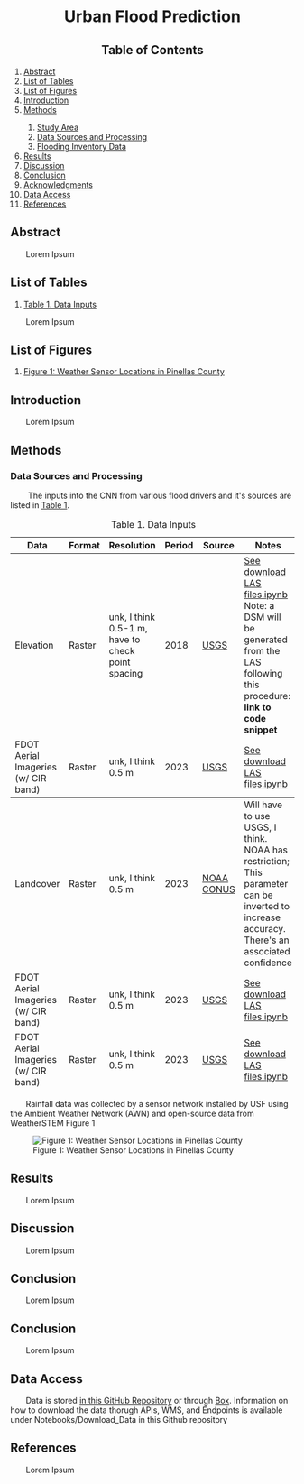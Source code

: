 <h1 align="center">Urban Flood Prediction</h1>

<h2 align="center">Table of Contents</h2>

<ol class="toc" role="list">
    <li>
      <a href="#Abstract">
        <span class="title">Abstract</span>
      </a>
    </li>
    <li>
      <a href="#List of Tables">
        <span class="title">List of Tables</span>
      </a>
    </li>
    <li>
      <a href="#List of Figures">
        <span class="title">List of Figures</span>
      </a>
    </li>
    <li>
      <a href="#Introduction">
        <span class="title">Introduction</span>
      </a>
    </li>
    <li>
      <a href="#Methods">
        <span class="title">Methods</span>
      </a>
    </li>
    <ol class="toc" role="list">
      <li>
        <a href="#Study Area">
          <span class="title">Study Area</span>
        </a>
      </li>
      <li>
        <a href="#Data Sources and Processing">
          <span class="title">Data Sources and Processing</span>
        </a>
      </li>
      <li>
        <a href="#Flooding Inventory Data">
          <span class="title">Flooding Inventory Data</span>
        </a>
      </li>
    </ol>
    <li>
      <a href="#Results">
        <span class="title">Results</span>
      </a>
    </li>
    <li>
      <a href="#Discussion">
        <span class="title">Discussion</span>
      </a>
    </li>
    <li>
      <a href="#Conclusion">
        <span class="title">Conclusion</span>
      </a>
    </li>
    <li>
      <a href="#Acknowledgments">
        <span class="title">Acknowledgments</span>
      </a>
    </li>
    <li>
      <a href="#Data Access">
        <span class="title">Data Access</span>
      </a>
    </li>
    <li>
      <a href="#References">
        <span class="title">References</span>
      </a>
    </li>
</ol>


<h2 id = "Abstract">Abstract</h2>
<p>
&nbsp;&nbsp;&nbsp;&nbsp;&nbsp;&nbsp;&nbsp;Lorem Ipsum
</p>

<h2 id = "List of Tables">List of Tables</h2>
<ol>
    <li>
      <a href="#Table 1">
        <span class="title">Table 1. Data Inputs</span>
      </a>
    </li>
</ol>

<p>
&nbsp;&nbsp;&nbsp;&nbsp;&nbsp;&nbsp;&nbsp;Lorem Ipsum
</p>

<h2 id = "List of Figures">List of Figures</h2>
<ol>
    <li>
      <a href="#Figure 1">
        <span class="title">Figure 1: Weather Sensor Locations in Pinellas County</span>
      </a>
    </li>
</ol>

<h2 id = "Introduction">Introduction</h2>
<p>
&nbsp;&nbsp;&nbsp;&nbsp;&nbsp;&nbsp;&nbsp;Lorem Ipsum
</p>

<h2 id = "Methods">Methods</h2>

<h3 id = "Data Sources and Processing">Data Sources and Processing</h3>

<p>
&nbsp;&nbsp;&nbsp;&nbsp;&nbsp;&nbsp;&nbsp; The inputs into the CNN from various flood drivers and it's sources are listed in <a href="#Table 1">Table 1</a>.
</p>

<table id = "Table 1">
  <caption>Table 1. Data Inputs</caption>
  <thead>
    <tr>
      <th>Data</th>
      <th>Format</th>
      <th>Resolution</th>
      <th>Period</th>
      <th>Source</th>
      <th>Notes</th>
    </tr>
  </thead>
  <tbody>
    <tr>
      <td>Elevation</td>
      <td>Raster</td>
      <td>unk, I think 0.5-1 m, have to check point spacing</td>
      <td>2018</td>
      <td><a href="https://rockyweb.usgs.gov/vdelivery/Datasets/Staged/Elevation/LPC/Projects/FL_Peninsular_2018_D18/FL_Peninsular_Pinellas_2018/LAZ/" target="_blank">USGS</a></td>
      <td><a href="https://github.com/colarussoa/urban_flood_prediction/blob/main/Data/download%20LAS%20files.ipynb" target="_blank">See download LAS files.ipynb</a> Note: a DSM will be generated from the LAS following this procedure: <b>link to code snippet</b></td>
    </tr>
    <tr>
      <td>FDOT Aerial Imageries (w/ CIR band)</td>
      <td>Raster</td>
      <td>unk, I think 0.5 m</td>
      <td>2023</td>
      <td><a href="https://rockyweb.usgs.gov/vdelivery/Datasets/Staged/Elevation/LPC/Projects/FL_Peninsular_2018_D18/FL_Peninsular_Pinellas_2018/LAZ/" target="_blank">USGS</a></td>
      <td><a href="https://github.com/colarussoa/urban_flood_prediction/blob/main/Data/download%20LAS%20files.ipynb" target="_blank">See download LAS files.ipynb</a></td>
    </tr>
  </tbody>
  <tfoot>
    <tr>
      <td>Landcover</td>
      <td>Raster</td>
      <td>unk, I think 0.5 m</td>
      <td>2023</td>
      <td><a href="https://coastalimagery.blob.core.windows.net/ccap-landcover/CCAP_bulk_download/High_Resolution_Land_Cover/Phase_2_Expanded_Categories/Land_Cover_post_2023/fl_tampa_2021_ccapv2_hires_landcover_20230512.zip" target="_blank">NOAA CONUS</a></td>
      <td>Will have to use USGS, I think. NOAA has restriction; This parameter can be inverted to increase accuracy. There's an associated confidence</td>
    </tr>
    <tr>
      <td>FDOT Aerial Imageries (w/ CIR band)</td>
      <td>Raster</td>
      <td>unk, I think 0.5 m</td>
      <td>2023</td>
      <td><a href="https://rockyweb.usgs.gov/vdelivery/Datasets/Staged/Elevation/LPC/Projects/FL_Peninsular_2018_D18/FL_Peninsular_Pinellas_2018/LAZ/" target="_blank">USGS</a></td>
      <td><a href="https://github.com/colarussoa/urban_flood_prediction/blob/main/Data/download%20LAS%20files.ipynb" target="_blank">See download LAS files.ipynb</a></td>
    </tr>
    <tr>
      <td>FDOT Aerial Imageries (w/ CIR band)</td>
      <td>Raster</td>
      <td>unk, I think 0.5 m</td>
      <td>2023</td>
      <td><a href="https://rockyweb.usgs.gov/vdelivery/Datasets/Staged/Elevation/LPC/Projects/FL_Peninsular_2018_D18/FL_Peninsular_Pinellas_2018/LAZ/" target="_blank">USGS</a></td>
      <td><a href="https://github.com/colarussoa/urban_flood_prediction/blob/main/Data/download%20LAS%20files.ipynb" target="_blank">See download LAS files.ipynb</a></td>
    </tr>
  </tfoot>
</table>

<p>
&nbsp;&nbsp;&nbsp;&nbsp;&nbsp;&nbsp;&nbsp;Rainfall data was collected by a sensor network installed by USF using the Ambient Weather Network (AWN) and open-source data from WeatherSTEM <a>Figure 1</a>
</p>

<figure>
    <img id="Figure 1" src="./figures/Figure_x_Weather Sensor Locations in Pinellas County.png" alt="Figure 1: Weather Sensor Locations in Pinellas County">
    <figcaption>Figure 1: Weather Sensor Locations in Pinellas County</figcaption>
</figure>


<h2 id = "Results">Results</h2>
<p>
&nbsp;&nbsp;&nbsp;&nbsp;&nbsp;&nbsp;&nbsp;Lorem Ipsum
</p>

<h2 id = "Discussion">Discussion</h2>
<p>
&nbsp;&nbsp;&nbsp;&nbsp;&nbsp;&nbsp;&nbsp;Lorem Ipsum
</p>

<h2 id = "Conclusion">Conclusion</h2>
<p>
&nbsp;&nbsp;&nbsp;&nbsp;&nbsp;&nbsp;&nbsp;Lorem Ipsum
</p>

<h2 id = "Conclusion">Conclusion</h2>
<p>
&nbsp;&nbsp;&nbsp;&nbsp;&nbsp;&nbsp;&nbsp;Lorem Ipsum
</p>

<h2 id = "Data Access">Data Access</h2>
<p>
&nbsp;&nbsp;&nbsp;&nbsp;&nbsp;&nbsp;&nbsp;Data is stored <a href="https://github.com/colarussoa/urban_flood_prediction/tree/main/Data">in this GitHub Repository</a> or through <a href="https://usf.app.box.com/folder/337637864831">Box</a>. Information on how to download the data thorugh APIs, WMS, and Endpoints is available under <a>Notebooks/Download_Data in this Github repository</a>
</p>

<h2 id = "References">References</h2>
<p>
&nbsp;&nbsp;&nbsp;&nbsp;&nbsp;&nbsp;&nbsp;Lorem Ipsum
</p>
